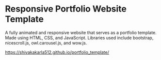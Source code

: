 # Responsive Portfolio Website Template

A fully animated and responsive website that serves as a portfolio template. Made using HTML, CSS, and JavaScript. Libraries used include bootstrap, nicescroll.js, owl.carousel.js, and wow.js.

https://shivakakarla512.github.io/portfolio_template/

